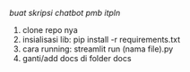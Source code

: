 *buat skripsi chatbot pmb itpln*
1. clone repo nya
2. insialisasi lib: pip install -r requirements.txt
3. cara running: streamlit run (nama file).py
4. ganti/add docs di folder docs
